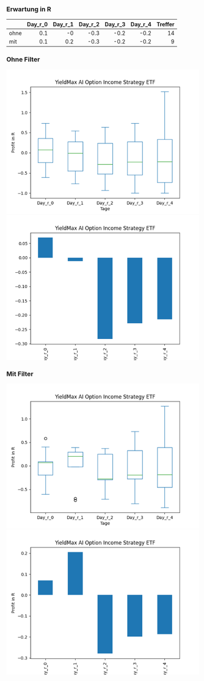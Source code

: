 ### Erwartung in R
|      |   Day_r_0 |   Day_r_1 |   Day_r_2 |   Day_r_3 |   Day_r_4 |   Treffer |
|:-----|----------:|----------:|----------:|----------:|----------:|----------:|
| ohne |       0.1 |      -0   |      -0.3 |      -0.2 |      -0.2 |        14 |
| mit  |       0.1 |       0.2 |      -0.3 |      -0.2 |      -0.2 |         9 |

### Ohne Filter
![image info](./data/AIYY_box_all.png)
![image info](./data/AIYY_median_all.png)

### Mit Filter
![image info](./data/AIYY_box_filtered.png)
![image info](./data/AIYY_median_filtered.png)